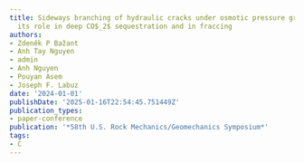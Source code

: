 ```yaml
---
title: Sideways branching of hydraulic cracks under osmotic pressure gradients and
  its role in deep CO$_2$ sequestration and in fraccing
authors:
- Zdeněk P Bažant
- Anh Tay Nguyen
- admin
- Anh Nguyen
- Pouyan Asem
- Joseph F. Labuz
date: '2024-01-01'
publishDate: '2025-01-16T22:54:45.751449Z'
publication_types:
- paper-conference
publication: '*58th U.S. Rock Mechanics/Geomechanics Symposium*'
tags:
- C
---
```

